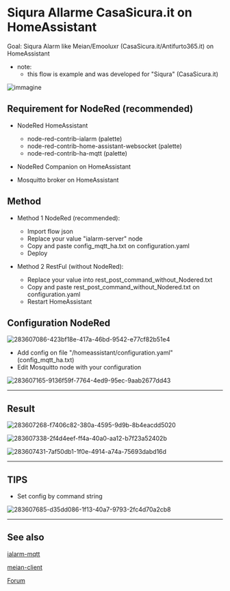 #  Siqura Allarme CasaSicura.it on HomeAssistant #

Goal: Siqura Alarm like Meian/Emooluxr (CasaSicura.it/Antifurto365.it) on HomeAssistant

  * note: 
	* this flow is example and was developed for "Siqura" (CasaSicura.it)

![immagine](https://github.com/sdavides/sdavides-meian-Siqura_CasaSicuraAlarm-Homeassistant/assets/31100253/4bd246c2-d8a4-4c44-9af6-84b9ed796af7)


## Requirement for NodeRed (recommended) ##
* NodeRed HomeAssistant
  * node-red-contrib-ialarm (palette)
  * node-red-contrib-home-assistant-websocket (palette)
  * node-red-contrib-ha-mqtt (palette)

* NodeRed Companion on HomeAssistant
* Mosquitto broker on HomeAssistant
	
## Method ##
* Method 1 NodeRed (recommended):
	* Import flow json 
	* Replace your value "ialarm-server" node
 	* Copy and paste config_mqtt_ha.txt on configuration.yaml
	* Deploy
	
* Method 2 RestFul (without NodeRed):
	* Replace your value into rest_post_command_without_Nodered.txt
	* Copy and paste rest_post_command_without_Nodered.txt on configuration.yaml
	* Restart HomeAssistant

 
## Configuration NodeRed ##

![283607086-423bf18e-417a-46bd-9542-e77cf82b51e4](https://github.com/sdavides/meian-Siqura_CasaSicuraAlarm-Homeassistant/assets/31100253/a630cc1e-a079-4326-a758-5b7e904e4dee)

   * Add config on file "/homeassistant/configuration.yaml" (config_mqtt_ha.txt)
   * Edit Mosquitto node with your configuration

![283607165-9136f59f-7764-4ed9-95ec-9aab2677dd43](https://github.com/sdavides/meian-Siqura_CasaSicuraAlarm-Homeassistant/assets/31100253/da3b0a44-ac7f-47a3-9f11-8b399750701e)

---

## Result ##

![283607268-f7406c82-380a-4595-9d9b-8b4eacdd5020](https://github.com/sdavides/meian-Siqura_CasaSicuraAlarm-Homeassistant/assets/31100253/dcc5dc3b-b365-46ec-8371-baef2f491de1)

![283607338-2f4d4eef-ff4a-40a0-aa12-b7f23a52402b](https://github.com/sdavides/meian-Siqura_CasaSicuraAlarm-Homeassistant/assets/31100253/b5d230c2-5d23-45f3-b7be-40b429df6fae)

![283607431-7af50db1-1f0e-4914-a74a-75693dabd16d](https://github.com/sdavides/meian-Siqura_CasaSicuraAlarm-Homeassistant/assets/31100253/a915386e-7fe8-44c0-90e4-a11a4ba6bdd0)

---

## TIPS ##

* Set config by command string

![283607685-d35dd086-1f13-40a7-9793-2fc4d70a2cb8](https://github.com/sdavides/meian-Siqura_CasaSicuraAlarm-Homeassistant/assets/31100253/c97485a8-c5b3-40ab-847f-f78a394de16f)

---

## See also ##

[ialarm-mqtt](https://github.com/maxill1/ialarm-mqtt)
     
[meian-client](https://github.com/wildstray/meian-client)

[Forum](https://github.com/indomus/forum/discussions/239)
